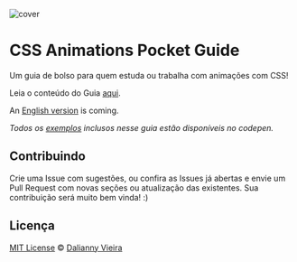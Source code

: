 ![cover](images/cover01.png)

# CSS Animations Pocket Guide

Um guia de bolso para quem estuda ou trabalha com animações com CSS!

Leia o conteúdo do Guia [aqui](./translations/css-animations-guia-de-bolso.md).

An [English version](./translations/css-animations-pocket-guide.md) is coming.

*Todos os [exemplos](http://codepen.io/collection/XmZvqo/) inclusos nesse guia estão disponíveis no codepen.*

## Contribuindo

Crie uma Issue com sugestões, ou confira as Issues já abertas e envie um Pull Request com novas seções ou atualização das existentes. Sua contribuição será muito bem vinda! :)

## Licença
[MIT License](https://github.com/daliannyvieira/css-animations-pocket-guide/blob/master/LICENSE) © [Dalianny Vieira](https://github.com/daliannyvieira)
